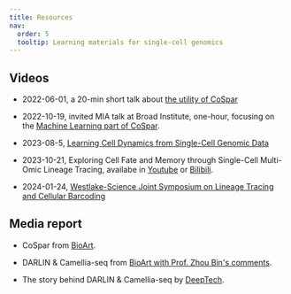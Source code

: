 ```yaml
---
title: Resources
nav:
  order: 5
  tooltip: Learning materials for single-cell genomics
---
```


## Videos

- 2022-06-01, a 20-min short talk about [the utility of CoSpar](https://www.youtube.com/watch?v=HrDQpW3kJFo)

- 2022-10-19, invited MIA talk at Broad Institute, one-hour, focusing on the [Machine Learning part of CoSpar](https://www.youtube.com/watch?v=rYzQUYPPNlU).

- 2023-08-5, [Learning Cell Dynamics from Single-Cell Genomic Data](https://www.koushare.com/video/videodetail/63476)

- 2023-10-21, Exploring Cell Fate and Memory through Single-Cell Multi-Omic Lineage Tracing, availabe in [Youtube](https://www.youtube.com/watch?v=TywIb_4cPk8) or [Bilibili](https://www.bilibili.com/video/BV1sw411F7hd/?spm_id_from=333.999.0.0&vd_source=88ba2b3e0a84657ca67330d8cba9e18f).


- 2024-01-24, [Westlake-Science Joint Symposium on Lineage Tracing and Cellular Barcoding](https://live.vhall.com/v3/lives/watch/947369085)

## Media report

- CoSpar from [BioArt](https://mp.weixin.qq.com/s/qwkJXSG8bkJDcIEH87Prbw).

- DARLIN & Camellia-seq from [BioArt with Prof. Zhou Bin's comments](https://mp.weixin.qq.com/s/GatRkUhPXYpSb2MAxArrzQ). 

- The story behind DARLIN & Camellia-seq by [DeepTech](https://mp.weixin.qq.com/s/MvbXwctyKg_0eA5zYb0fwg).
